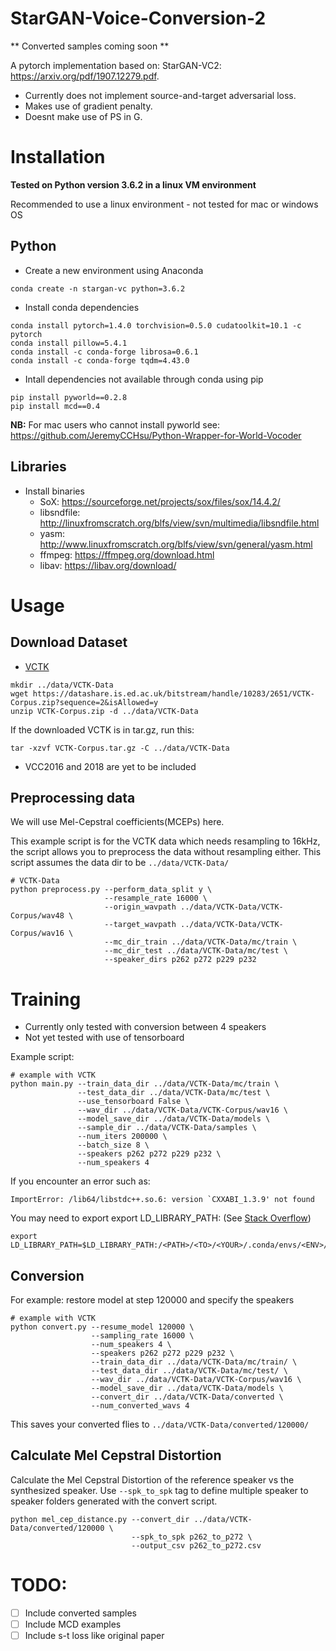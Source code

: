 # StarGAN-Voice-Conversion-2

\** Converted samples coming soon  \**

A pytorch implementation based on: StarGAN-VC2: https://arxiv.org/pdf/1907.12279.pdf.

* Currently does not implement source-and-target adversarial loss.
* Makes use of gradient penalty.
* Doesnt make use of PS in G.

# Installation

**Tested on Python version 3.6.2 in a linux VM environment**

Recommended to use a linux environment - not tested for mac or windows OS 

## Python

* Create a new environment using Anaconda
```shell script
conda create -n stargan-vc python=3.6.2
```
* Install conda dependencies
```shell script
conda install pytorch=1.4.0 torchvision=0.5.0 cudatoolkit=10.1 -c pytorch
conda install pillow=5.4.1
conda install -c conda-forge librosa=0.6.1
conda install -c conda-forge tqdm=4.43.0
```

* Intall dependencies not available through conda using pip
```shell script
pip install pyworld==0.2.8
pip install mcd==0.4
```

**NB:** For mac users who cannot install pyworld see: https://github.com/JeremyCCHsu/Python-Wrapper-for-World-Vocoder

## Libraries

* Install binaries
  * SoX: https://sourceforge.net/projects/sox/files/sox/14.4.2/ 
  * libsndfile: http://linuxfromscratch.org/blfs/view/svn/multimedia/libsndfile.html
  * yasm: http://www.linuxfromscratch.org/blfs/view/svn/general/yasm.html
  * ffmpeg: https://ffmpeg.org/download.html
  * libav: https://libav.org/download/

# Usage

## Download Dataset

* [VCTK](https://homepages.inf.ed.ac.uk/jyamagis/page3/page58/page58.html)

```shell script
mkdir ../data/VCTK-Data
wget https://datashare.is.ed.ac.uk/bitstream/handle/10283/2651/VCTK-Corpus.zip?sequence=2&isAllowed=y
unzip VCTK-Corpus.zip -d ../data/VCTK-Data
```

If the downloaded VCTK is in tar.gz, run this:

```shell script
tar -xzvf VCTK-Corpus.tar.gz -C ../data/VCTK-Data
```

* VCC2016 and 2018 are yet to be included

## Preprocessing data

We will use Mel-Cepstral coefficients(MCEPs) here.

This example script is for the VCTK data which needs resampling to 16kHz, the script allows you to preprocess the data without resampling either. This script assumes the data dir to be `../data/VCTK-Data/`

```shell script
# VCTK-Data
python preprocess.py --perform_data_split y \
                     --resample_rate 16000 \
                     --origin_wavpath ../data/VCTK-Data/VCTK-Corpus/wav48 \
                     --target_wavpath ../data/VCTK-Data/VCTK-Corpus/wav16 \
                     --mc_dir_train ../data/VCTK-Data/mc/train \
                     --mc_dir_test ../data/VCTK-Data/mc/test \
                     --speaker_dirs p262 p272 p229 p232
```

# Training

* Currently only tested with conversion between 4 speakers
* Not yet tested with use of tensorboard

Example script:
```shell script
# example with VCTK
python main.py --train_data_dir ../data/VCTK-Data/mc/train \
               --test_data_dir ../data/VCTK-Data/mc/test \
               --use_tensorboard False \
               --wav_dir ../data/VCTK-Data/VCTK-Corpus/wav16 \
               --model_save_dir ../data/VCTK-Data/models \
               --sample_dir ../data/VCTK-Data/samples \
               --num_iters 200000 \
               --batch_size 8 \
               --speakers p262 p272 p229 p232 \
               --num_speakers 4
```

If you encounter an error such as:

```shell script
ImportError: /lib64/libstdc++.so.6: version `CXXABI_1.3.9' not found
```

You may need to export export LD_LIBRARY_PATH: (See [Stack Overflow](https://stackoverflow.com/questions/49875588/importerror-lib64-libstdc-so-6-version-cxxabi-1-3-9-not-found))

```shell script
export LD_LIBRARY_PATH=$LD_LIBRARY_PATH:/<PATH>/<TO>/<YOUR>/.conda/envs/<ENV>/lib/
```

## Conversion

For example: restore model at step 120000 and specify the speakers

```shell script
# example with VCTK
python convert.py --resume_model 120000 \
                  --sampling_rate 16000 \
                  --num_speakers 4 \
                  --speakers p262 p272 p229 p232 \
                  --train_data_dir ../data/VCTK-Data/mc/train/ \
                  --test_data_dir ../data/VCTK-Data/mc/test/ \
                  --wav_dir ../data/VCTK-Data/VCTK-Corpus/wav16 \
                  --model_save_dir ../data/VCTK-Data/models \
                  --convert_dir ../data/VCTK-Data/converted \
                  --num_converted_wavs 4
```

This saves your converted flies to `../data/VCTK-Data/converted/120000/`

## Calculate Mel Cepstral Distortion

Calculate the Mel Cepstral Distortion of the reference speaker vs the synthesized speaker. Use `--spk_to_spk` tag to define multiple speaker to speaker folders generated with the convert script.

```shell script
python mel_cep_distance.py --convert_dir ../data/VCTK-Data/converted/120000 \
                           --spk_to_spk p262_to_p272 \
                           --output_csv p262_to_p272.csv
```

# TODO:
- [ ] Include converted samples
- [ ] Include MCD examples
- [ ] Include s-t loss like original paper
